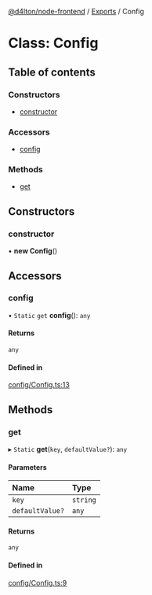 [@d4lton/node-frontend](../README.md) / [Exports](../modules.md) / Config

# Class: Config

## Table of contents

### Constructors

- [constructor](Config.md#constructor)

### Accessors

- [config](Config.md#config)

### Methods

- [get](Config.md#get)

## Constructors

### constructor

• **new Config**()

## Accessors

### config

• `Static` `get` **config**(): `any`

#### Returns

`any`

#### Defined in

[config/Config.ts:13](https://github.com/d4lton/node-frontend/blob/b552ac2/src/config/Config.ts#L13)

## Methods

### get

▸ `Static` **get**(`key`, `defaultValue?`): `any`

#### Parameters

| Name | Type |
| :------ | :------ |
| `key` | `string` |
| `defaultValue?` | `any` |

#### Returns

`any`

#### Defined in

[config/Config.ts:9](https://github.com/d4lton/node-frontend/blob/b552ac2/src/config/Config.ts#L9)
